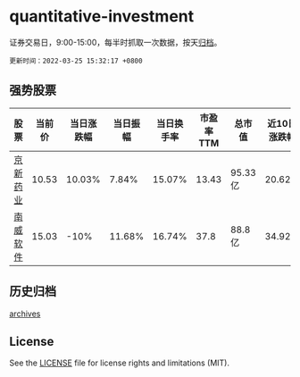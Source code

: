 # quantitative-investment

证券交易日，9:00-15:00，每半时抓取一次数据，按天[归档](archives)。

`更新时间：2022-03-25 15:32:17 +0800`

## 强势股票

|股票|当前价|当日涨跌幅|当日振幅|当日换手率|市盈率TTM|总市值|近10日涨跌幅|
|----|----|----|----|----|----|----|----|
|[京新药业](https://xueqiu.com/S/SZ002020)|10.53|10.03%|7.84%|15.07%|13.43|95.33亿|20.62%|
|[南威软件](https://xueqiu.com/S/SH603636)|15.03|-10%|11.68%|16.74%|37.8|88.8亿|34.92%|

## 历史归档

[archives](archives)

## License

See the [LICENSE](LICENSE) file for license rights and limitations (MIT).